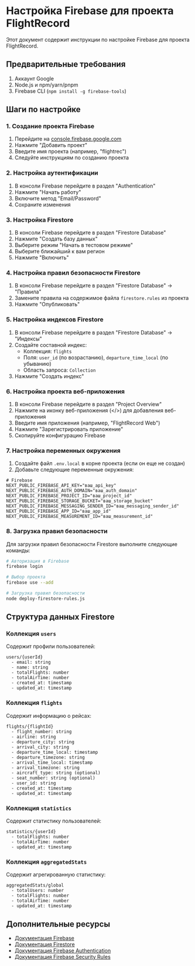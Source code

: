# Настройка Firebase для проекта FlightRecord

Этот документ содержит инструкции по настройке Firebase для проекта FlightRecord.

## Предварительные требования

1. Аккаунт Google
2. Node.js и npm/yarn/pnpm
3. Firebase CLI (`npm install -g firebase-tools`)

## Шаги по настройке

### 1. Создание проекта Firebase

1. Перейдите на [console.firebase.google.com](https://console.firebase.google.com/)
2. Нажмите "Добавить проект"
3. Введите имя проекта (например, "flightrec")
4. Следуйте инструкциям по созданию проекта

### 2. Настройка аутентификации

1. В консоли Firebase перейдите в раздел "Authentication"
2. Нажмите "Начать работу"
3. Включите метод "Email/Password"
4. Сохраните изменения

### 3. Настройка Firestore

1. В консоли Firebase перейдите в раздел "Firestore Database"
2. Нажмите "Создать базу данных"
3. Выберите режим "Начать в тестовом режиме"
4. Выберите ближайший к вам регион
5. Нажмите "Включить"

### 4. Настройка правил безопасности Firestore

1. В консоли Firebase перейдите в раздел "Firestore Database" -> "Правила"
2. Замените правила на содержимое файла `firestore.rules` из проекта
3. Нажмите "Опубликовать"

### 5. Настройка индексов Firestore

1. В консоли Firebase перейдите в раздел "Firestore Database" -> "Индексы"
2. Создайте составной индекс:
   - Коллекция: `flights`
   - Поля: `user_id` (по возрастанию), `departure_time_local` (по убыванию)
   - Область запроса: `Collection`
3. Нажмите "Создать индекс"

### 6. Настройка проекта веб-приложения

1. В консоли Firebase перейдите в раздел "Project Overview"
2. Нажмите на иконку веб-приложения (</>) для добавления веб-приложения
3. Введите имя приложения (например, "FlightRecord Web")
4. Нажмите "Зарегистрировать приложение"
5. Скопируйте конфигурацию Firebase

### 7. Настройка переменных окружения

1. Создайте файл `.env.local` в корне проекта (если он еще не создан)
2. Добавьте следующие переменные окружения:

```
# Firebase
NEXT_PUBLIC_FIREBASE_API_KEY="ваш_api_key"
NEXT_PUBLIC_FIREBASE_AUTH_DOMAIN="ваш_auth_domain"
NEXT_PUBLIC_FIREBASE_PROJECT_ID="ваш_project_id"
NEXT_PUBLIC_FIREBASE_STORAGE_BUCKET="ваш_storage_bucket"
NEXT_PUBLIC_FIREBASE_MESSAGING_SENDER_ID="ваш_messaging_sender_id"
NEXT_PUBLIC_FIREBASE_APP_ID="ваш_app_id"
NEXT_PUBLIC_FIREBASE_MEASUREMENT_ID="ваш_measurement_id"
```

### 8. Загрузка правил безопасности

Для загрузки правил безопасности Firestore выполните следующие команды:

```bash
# Авторизация в Firebase
firebase login

# Выбор проекта
firebase use --add

# Загрузка правил безопасности
node deploy-firestore-rules.js
```

## Структура данных Firestore

### Коллекция `users`

Содержит профили пользователей:

```
users/{userId}
  - email: string
  - name: string
  - totalFlights: number
  - totalAirTime: number
  - created_at: timestamp
  - updated_at: timestamp
```

### Коллекция `flights`

Содержит информацию о рейсах:

```
flights/{flightId}
  - flight_number: string
  - airline: string
  - departure_city: string
  - arrival_city: string
  - departure_time_local: timestamp
  - departure_timezone: string
  - arrival_time_local: timestamp
  - arrival_timezone: string
  - aircraft_type: string (optional)
  - seat_number: string (optional)
  - user_id: string
  - created_at: timestamp
  - updated_at: timestamp
```

### Коллекция `statistics`

Содержит статистику пользователей:

```
statistics/{userId}
  - totalFlights: number
  - totalAirTime: number
  - updated_at: timestamp
```

### Коллекция `aggregatedStats`

Содержит агрегированную статистику:

```
aggregatedStats/global
  - totalUsers: number
  - totalFlights: number
  - totalAirTime: number
  - updated_at: timestamp
```

## Дополнительные ресурсы

- [Документация Firebase](https://firebase.google.com/docs)
- [Документация Firestore](https://firebase.google.com/docs/firestore)
- [Документация Firebase Authentication](https://firebase.google.com/docs/auth)
- [Документация Firebase Security Rules](https://firebase.google.com/docs/firestore/security/get-started)
